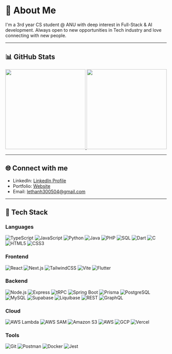 # 🧠 About Me

I'm a 3rd year CS student @ ANU with deep interest in Full-Stack & AI development. Always open to new opportunities in Tech industry and love connecting with new people.

---

## 📊 GitHub Stats

<div align="center">
  <a href="https://github.com/thanhnl2004/github-readme-stats">
    <img height="250" src="https://github-readme-stats.vercel.app/api?username=thanhnl2004&rank_icon=github&show=prs_merged,prs_merged_percentage" />
  </a>
  <a href="https://github.com/thanhnl2004/convoychat">
    <img height="250" src="https://api.githubtrends.io/user/svg/thanhnl2004/langs?time_range=six_months&include_private=True&loc_metric=changed&theme=classic" />
  </a>
</div>

---

## 🌐 Connect with me

- LinkedIn: [LinkedIn Profile](https://www.linkedin.com/in/thanhnguyen2004/)
- Portfolio: [Website](https://thanh-nguyen.vercel.app/)
- Email: lethanh300504@gmail.com
---

## 🧰 Tech Stack

### Languages
![TypeScript](https://img.shields.io/badge/TypeScript-3178C6?logo=typescript&logoColor=white)
![JavaScript](https://img.shields.io/badge/JavaScript-F7DF1E?logo=javascript&logoColor=black)
![Python](https://img.shields.io/badge/Python-3776AB?logo=python&logoColor=white)
![Java](https://img.shields.io/badge/Java-007396?logo=openjdk&logoColor=white)
![PHP](https://img.shields.io/badge/PHP-777BB4?logo=php&logoColor=white)
![SQL](https://img.shields.io/badge/SQL-336791?logo=postgresql&logoColor=white)
![Dart](https://img.shields.io/badge/Dart-0175C2?logo=dart&logoColor=white)
![C](https://img.shields.io/badge/C-00599C?logo=c&logoColor=white)
![HTML5](https://img.shields.io/badge/HTML5-E34F26?logo=html5&logoColor=white)
![CSS3](https://img.shields.io/badge/CSS3-1572B6?logo=css3&logoColor=white)

### Frontend 
![React](https://img.shields.io/badge/React-61DAFB?logo=react&logoColor=black)
![Next.js](https://img.shields.io/badge/Next.js-000000?logo=nextdotjs&logoColor=white)
![TailwindCSS](https://img.shields.io/badge/TailwindCSS-06B6D4?logo=tailwindcss&logoColor=white)
![Vite](https://img.shields.io/badge/Vite-646CFF?logo=vite&logoColor=white)
![Flutter](https://img.shields.io/badge/Flutter-02569B?logo=flutter&logoColor=white)

### Backend 
![Node.js](https://img.shields.io/badge/Node.js-339933?logo=node.js&logoColor=white)
![Express](https://img.shields.io/badge/Express-000000?logo=express&logoColor=white)
![tRPC](https://img.shields.io/badge/tRPC-2596BE?logo=trpc&logoColor=white)
![Spring Boot](https://img.shields.io/badge/Spring%20Boot-6DB33F?logo=springboot&logoColor=white)
![Prisma](https://img.shields.io/badge/Prisma-2D3748?logo=prisma&logoColor=white)
![PostgreSQL](https://img.shields.io/badge/PostgreSQL-4169E1?logo=postgresql&logoColor=white)
![MySQL](https://img.shields.io/badge/MySQL-4479A1?logo=mysql&logoColor=white)
![Supabase](https://img.shields.io/badge/Supabase-3ECF8E?logo=supabase&logoColor=black)
![Liquibase](https://img.shields.io/badge/Liquibase-2962FF?logo=liquibase&logoColor=white)
![REST](https://img.shields.io/badge/REST-FF6F00?logo=swagger&logoColor=white)
![GraphQL](https://img.shields.io/badge/GraphQL-E10098?logo=graphql&logoColor=white)

### Cloud
![AWS Lambda](https://img.shields.io/badge/AWS%20Lambda-FF9900?logo=awslambda&logoColor=white)
![AWS SAM](https://img.shields.io/badge/AWS%20SAM-232F3E?logo=aws&logoColor=white)
![Amazon S3](https://img.shields.io/badge/Amazon%20S3-569A31?logo=amazons3&logoColor=white)
![AWS](https://img.shields.io/badge/AWS-232F3E?logo=amazon-aws&logoColor=white)
![GCP](https://img.shields.io/badge/GCP-4285F4?logo=googlecloud&logoColor=white)
![Vercel](https://img.shields.io/badge/Vercel-000000?logo=vercel&logoColor=white)


### Tools 
![Git](https://img.shields.io/badge/Git-F05032?logo=git&logoColor=white)
![Postman](https://img.shields.io/badge/Postman-FF6C37?logo=postman&logoColor=white)
![Docker](https://img.shields.io/badge/Docker-2496ED?logo=docker&logoColor=white)
![Jest](https://img.shields.io/badge/Jest-C21325?logo=jest&logoColor=white)
